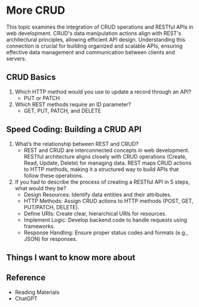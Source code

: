 # More CRUD

This topic examines the integration of CRUD operations and RESTful APIs in web development. CRUD's data manipulation actions align with REST's architectural principles, allowing efficient API design. Understanding this connection is crucial for building organized and scalable APIs, ensuring effective data management and communication between clients and servers.

## CRUD Basics

1. Which HTTP method would you use to update a record through an API?
   - PUT or PATCH
2. Which REST methods require an ID parameter?
   - GET, PUT, PATCH, and DELETE

## Speed Coding: Building a CRUD API

1. What’s the relationship between REST and CRUD?
   - REST and CRUD are interconnected concepts in web development. RESTful architecture aligns closely with CRUD operations (Create, Read, Update, Delete) for managing data. REST maps CRUD actions to HTTP methods, making it a structured way to build APIs that follow these operations.
2. If you had to describe the process of creating a RESTful API in 5 steps, what would they be?
   - Design Resources: Identify data entities and their attributes.
   - HTTP Methods: Assign CRUD actions to HTTP methods (POST, GET, PUT/PATCH, DELETE).
   - Define URIs: Create clear, hierarchical URIs for resources.
   - Implement Logic: Develop backend code to handle requests using frameworks.
   - Response Handling: Ensure proper status codes and formats (e.g., JSON) for responses.

## Things I want to know more about

## Reference

- Reading Materials
- ChatGPT